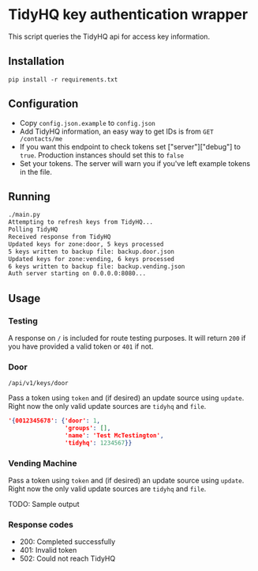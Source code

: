 # TidyHQ key authentication wrapper

This script queries the TidyHQ api for access key information.

## Installation

`pip install -r requirements.txt`

## Configuration

* Copy `config.json.example` to `config.json`
* Add TidyHQ information, an easy way to get IDs is from `GET /contacts/me`
* If you want this endpoint to check tokens set ["server"]["debug"] to `true`. Production instances should set this to `false`
* Set your tokens. The server will warn you if you've left example tokens in the file.

## Running

```bash
./main.py
Attempting to refresh keys from TidyHQ...
Polling TidyHQ
Received response from TidyHQ
Updated keys for zone:door, 5 keys processed
5 keys written to backup file: backup.door.json
Updated keys for zone:vending, 6 keys processed
6 keys written to backup file: backup.vending.json
Auth server starting on 0.0.0.0:8080...
```

## Usage

### Testing

A response on `/` is included for route testing purposes. It will return `200` if you have provided a valid token or `401` if not.

### Door

`/api/v1/keys/door`

Pass a token using `token` and (if desired) an update source using `update`. Right now the only valid update sources are `tidyhq` and `file`.

```json
'{0012345678': {'door': 1,
                'groups': [],
                'name': 'Test McTestington',     
                'tidyhq': 1234567}}
```

### Vending Machine

Pass a token using `token` and (if desired) an update source using `update`. Right now the only valid update sources are `tidyhq` and `file`.

TODO: Sample output

### Response codes

* 200: Completed successfully
* 401: Invalid token
* 502: Could not reach TidyHQ